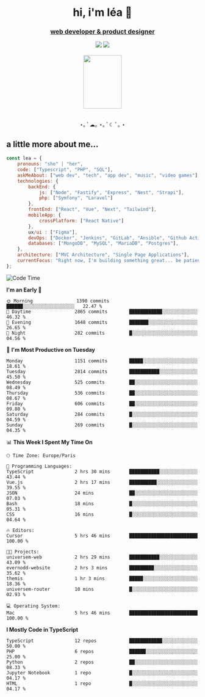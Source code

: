 <h1 align="center">hi, i'm léa 🌙</h1>
<h3 align="center"><ins>web developer & product designer</ins></h3>  
<div align="center">
  <a href="https://www.linkedin.com/in/lea-reiter22/"><img src="https://img.shields.io/badge/LinkedIn-0077B5?style=for-the-badge&logo=linkedin&logoColor=white"/></a>
  <a href="mailto:lea.reiter@outlook.fr"><img src="https://img.shields.io/badge/Contact-2A2A2A?style=for-the-badge&logo=minutemailer&logoColor=white"/></a>
</div>
<br>
  <div align="center">  <img src="https://github.com/xmnchild/xmnchild/blob/main/1702415560_StardewValleyHappyGreyCat.png" height="140" width="100"/>
</div>
<br>
  <p align="center">
                 ⋆｡ ﾟ☁︎｡ ⋆｡ ﾟ☾ ﾟ｡ ⋆
  </p>
  <h2>a little more about me...</h2>
  
```js
const lea = {
    pronouns: "she" | "her",
    code: ["Typescript", "PHP", "SQL"],
    askMeAbout: ["web dev", "tech", "app dev", "music", "video games"],
    technologies: {
        backEnd: {
            js: ["Node", "Fastify", "Express", "Nest", "Strapi"],
            php: ["Symfony", "Laravel"]
        },
        frontEnd: ["React", "Vue", "Next", "Tailwind"],
        mobileApp: {
            crossPlatform: ["React Native"]
        },
        ux/ui : ["Figma"],
        devOps: ["Docker", "Jenkins", "GitLab", "Ansible", "Github Actions"],
        databases: ["MongoDB", "MySQL", "MariaDB", "Postgres"],
    },
    architecture: ["MVC Architecture", "Single Page Applications"],
    currentFocus: "Right now, I'm building something great... be patient.",
};
```
<!--START_SECTION:waka-->
![Code Time](http://img.shields.io/badge/Code%20Time-472%20hrs%2050%20mins-blue)

**I'm an Early 🐤** 

```text
🌞 Morning                1390 commits        ██████░░░░░░░░░░░░░░░░░░░   22.47 % 
🌆 Daytime                2865 commits        ████████████░░░░░░░░░░░░░   46.32 % 
🌃 Evening                1648 commits        ███████░░░░░░░░░░░░░░░░░░   26.65 % 
🌙 Night                  282 commits         █░░░░░░░░░░░░░░░░░░░░░░░░   04.56 % 
```
📅 **I'm Most Productive on Tuesday** 

```text
Monday                   1151 commits        █████░░░░░░░░░░░░░░░░░░░░   18.61 % 
Tuesday                  2814 commits        ███████████░░░░░░░░░░░░░░   45.50 % 
Wednesday                525 commits         ██░░░░░░░░░░░░░░░░░░░░░░░   08.49 % 
Thursday                 536 commits         ██░░░░░░░░░░░░░░░░░░░░░░░   08.67 % 
Friday                   606 commits         ██░░░░░░░░░░░░░░░░░░░░░░░   09.80 % 
Saturday                 284 commits         █░░░░░░░░░░░░░░░░░░░░░░░░   04.59 % 
Sunday                   269 commits         █░░░░░░░░░░░░░░░░░░░░░░░░   04.35 % 
```


📊 **This Week I Spent My Time On** 

```text
🕑︎ Time Zone: Europe/Paris

💬 Programming Languages: 
TypeScript               2 hrs 30 mins       ███████████░░░░░░░░░░░░░░   43.44 % 
Vue.js                   2 hrs 17 mins       ██████████░░░░░░░░░░░░░░░   39.55 % 
JSON                     24 mins             ██░░░░░░░░░░░░░░░░░░░░░░░   07.03 % 
Bash                     18 mins             █░░░░░░░░░░░░░░░░░░░░░░░░   05.31 % 
CSS                      16 mins             █░░░░░░░░░░░░░░░░░░░░░░░░   04.64 % 

🔥 Editors: 
Cursor                   5 hrs 46 mins       █████████████████████████   100.00 % 

🐱‍💻 Projects: 
universem-web            2 hrs 29 mins       ███████████░░░░░░░░░░░░░░   43.09 % 
evernodd-website         2 hrs 3 mins        █████████░░░░░░░░░░░░░░░░   35.62 % 
themis                   1 hr 3 mins         █████░░░░░░░░░░░░░░░░░░░░   18.36 % 
universem-router         10 mins             █░░░░░░░░░░░░░░░░░░░░░░░░   02.93 % 

💻 Operating System: 
Mac                      5 hrs 46 mins       █████████████████████████   100.00 % 
```

**I Mostly Code in TypeScript** 

```text
TypeScript               12 repos            ████████████░░░░░░░░░░░░░   50.00 % 
PHP                      6 repos             ██████░░░░░░░░░░░░░░░░░░░   25.00 % 
Python                   2 repos             ██░░░░░░░░░░░░░░░░░░░░░░░   08.33 % 
Jupyter Notebook         1 repo              █░░░░░░░░░░░░░░░░░░░░░░░░   04.17 % 
HTML                     1 repo              █░░░░░░░░░░░░░░░░░░░░░░░░   04.17 % 
```




<!--END_SECTION:waka-->

